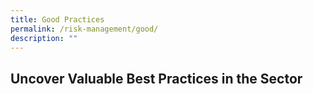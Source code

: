 ```yaml
---
title: Good Practices
permalink: /risk-management/good/
description: ""
---
```

## Uncover Valuable Best Practices in the Sector